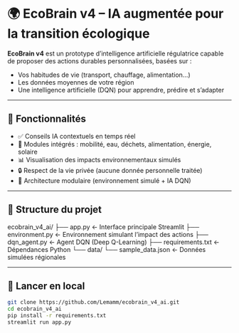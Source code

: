 # 🌍 EcoBrain v4 – IA augmentée pour la transition écologique

**EcoBrain v4** est un prototype d’intelligence artificielle régulatrice capable de proposer des actions durables personnalisées, basées sur :

- Vos habitudes de vie (transport, chauffage, alimentation…)
- Les données moyennes de votre région
- Une intelligence artificielle (DQN) pour apprendre, prédire et s’adapter

---

## 🧠 Fonctionnalités

- ✅ Conseils IA contextuels en temps réel
- 🌱 Modules intégrés : mobilité, eau, déchets, alimentation, énergie, solaire
- 📊 Visualisation des impacts environnementaux simulés
- 🔒 Respect de la vie privée (aucune donnée personnelle traitée)
- 🧩 Architecture modulaire (environnement simulé + IA DQN)

---

## 📁 Structure du projet

ecobrain_v4_ai/ ├── app.py ← Interface principale Streamlit ├── environment.py ← Environnement simulant l’impact des actions ├── dqn_agent.py ← Agent DQN (Deep Q-Learning) ├── requirements.txt ← Dépendances Python └── data/ └── sample_data.json ← Données simulées régionales


---

## 🚀 Lancer en local

```bash
git clone https://github.com/Lemamm/ecobrain_v4_ai.git
cd ecobrain_v4_ai
pip install -r requirements.txt
streamlit run app.py
